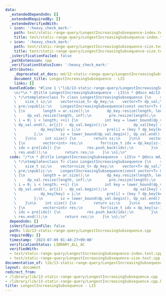```yaml
---
data:
  _extendedDependsOn: []
  _extendedRequiredBy: []
  _extendedVerifiedWith:
  - icon: ':heavy_check_mark:'
    path: test/static-range-query/LongestIncreasingSubsequence-index.test.cpp
    title: test/static-range-query/LongestIncreasingSubsequence-index.test.cpp
  - icon: ':heavy_check_mark:'
    path: test/static-range-query/LongestIncreasingSubsequence-size.test.cpp
    title: test/static-range-query/LongestIncreasingSubsequence-size.test.cpp
  _isVerificationFailed: false
  _pathExtension: cpp
  _verificationStatusIcon: ':heavy_check_mark:'
  attributes:
    _deprecated_at_docs: md/13-static-range-query/LongestIncreasingSubsequence.md
    document_title: LongestIncreasingSubsequence - LIS
    links: []
  bundledCode: "#line 1 \"lib/13-static-range-query/LongestIncreasingSubsequence.cpp\"\
    \n/*\n * @title LongestIncreasingSubsequence - LIS\n * @docs md/13-static-range-query/LongestIncreasingSubsequence.md\n\
    \ */\ntemplate<class T> class LongestIncreasingSubsequence {\n    size_t length;\n\
    \    size_t sz;\n    vector<size_t> dp_key;\n    vector<T> dp_val;\n    vector<size_t>\
    \ pre;\npublic:\n    LongestIncreasingSubsequence(const vector<T> & ar, T inf=3e18)\
    \ {\n        length = ar.size();\n        dp_key.resize(length, length);\n   \
    \     dp_val.resize(length, inf);\n        pre.resize(length);\n        for (int\
    \ i = 0; i < length; ++i) {\n            int key = lower_bound(dp_val.begin(),\
    \ dp_val.end(), ar[i]) - dp_val.begin();\n            dp_val[key] = ar[i];\n \
    \           dp_key[key] = i;\n            pre[i] = (key ? dp_key[key-1] : length);\n\
    \        };\n        sz = lower_bound(dp_val.begin(), dp_val.end(), inf) - dp_val.begin();\n\
    \    }\n\n    int size() {\n        return sz;\n    }\n\n    vector<int> index()\
    \ {\n        vector<int> res;\n        for(size_t idx = dp_key[sz-1]; idx != length;\
    \ idx = pre[idx]) {\n            res.push_back(idx);\n        }\n        reverse(res.begin(),\
    \ res.end());\n        return res;\n    }\n \n};\n"
  code: "/*\n * @title LongestIncreasingSubsequence - LIS\n * @docs md/13-static-range-query/LongestIncreasingSubsequence.md\n\
    \ */\ntemplate<class T> class LongestIncreasingSubsequence {\n    size_t length;\n\
    \    size_t sz;\n    vector<size_t> dp_key;\n    vector<T> dp_val;\n    vector<size_t>\
    \ pre;\npublic:\n    LongestIncreasingSubsequence(const vector<T> & ar, T inf=3e18)\
    \ {\n        length = ar.size();\n        dp_key.resize(length, length);\n   \
    \     dp_val.resize(length, inf);\n        pre.resize(length);\n        for (int\
    \ i = 0; i < length; ++i) {\n            int key = lower_bound(dp_val.begin(),\
    \ dp_val.end(), ar[i]) - dp_val.begin();\n            dp_val[key] = ar[i];\n \
    \           dp_key[key] = i;\n            pre[i] = (key ? dp_key[key-1] : length);\n\
    \        };\n        sz = lower_bound(dp_val.begin(), dp_val.end(), inf) - dp_val.begin();\n\
    \    }\n\n    int size() {\n        return sz;\n    }\n\n    vector<int> index()\
    \ {\n        vector<int> res;\n        for(size_t idx = dp_key[sz-1]; idx != length;\
    \ idx = pre[idx]) {\n            res.push_back(idx);\n        }\n        reverse(res.begin(),\
    \ res.end());\n        return res;\n    }\n \n};\n"
  dependsOn: []
  isVerificationFile: false
  path: lib/13-static-range-query/LongestIncreasingSubsequence.cpp
  requiredBy: []
  timestamp: '2023-07-09 01:40:27+09:00'
  verificationStatus: LIBRARY_ALL_AC
  verifiedWith:
  - test/static-range-query/LongestIncreasingSubsequence-index.test.cpp
  - test/static-range-query/LongestIncreasingSubsequence-size.test.cpp
documentation_of: lib/13-static-range-query/LongestIncreasingSubsequence.cpp
layout: document
redirect_from:
- /library/lib/13-static-range-query/LongestIncreasingSubsequence.cpp
- /library/lib/13-static-range-query/LongestIncreasingSubsequence.cpp.html
title: LongestIncreasingSubsequence - LIS
---
```

